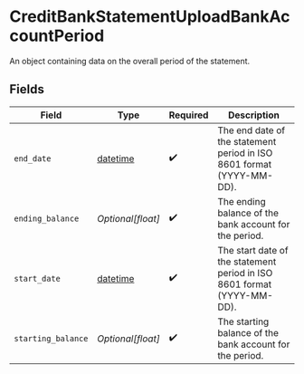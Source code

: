 # CreditBankStatementUploadBankAccountPeriod

An object containing data on the overall period of the statement.


## Fields

| Field                                                                        | Type                                                                         | Required                                                                     | Description                                                                  |
| ---------------------------------------------------------------------------- | ---------------------------------------------------------------------------- | ---------------------------------------------------------------------------- | ---------------------------------------------------------------------------- |
| `end_date`                                                                   | [datetime](https://docs.python.org/3/library/datetime.html#datetime-objects) | :heavy_check_mark:                                                           | The end date of the statement period in ISO 8601 format (YYYY-MM-DD).        |
| `ending_balance`                                                             | *Optional[float]*                                                            | :heavy_check_mark:                                                           | The ending balance of the bank account for the period.                       |
| `start_date`                                                                 | [datetime](https://docs.python.org/3/library/datetime.html#datetime-objects) | :heavy_check_mark:                                                           | The start date of the statement period in ISO 8601 format (YYYY-MM-DD).      |
| `starting_balance`                                                           | *Optional[float]*                                                            | :heavy_check_mark:                                                           | The starting balance of the bank account for the period.                     |